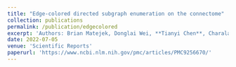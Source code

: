 ```yaml
---
title: "Edge-colored directed subgraph enumeration on the connectome"
collection: publications
permalink: /publication/edgecolored
excerpt: 'Authors: Brian Matejek, Donglai Wei, **Tianyi Chen**, Charalampos E. Tsourakakis, Michael Mitzenmacher, and Hanspeter Pfister'
date: 2022-07-05
venue: 'Scientific Reports'
paperurl: 'https://www.ncbi.nlm.nih.gov/pmc/articles/PMC9256670/'
---
```

